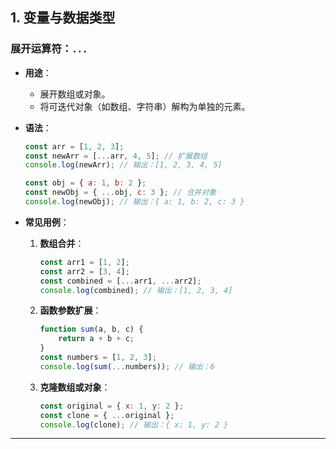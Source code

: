 ## **1. 变量与数据类型**

### **展开运算符：`...`**

- **用途**：
  - 展开数组或对象。
  - 将可迭代对象（如数组、字符串）解构为单独的元素。
- **语法**：

  ```javascript
  const arr = [1, 2, 3];
  const newArr = [...arr, 4, 5]; // 扩展数组
  console.log(newArr); // 输出：[1, 2, 3, 4, 5]

  const obj = { a: 1, b: 2 };
  const newObj = { ...obj, c: 3 }; // 合并对象
  console.log(newObj); // 输出：{ a: 1, b: 2, c: 3 }
  ```

- **常见用例**：
  1. **数组合并**：

     ```javascript
     const arr1 = [1, 2];
     const arr2 = [3, 4];
     const combined = [...arr1, ...arr2];
     console.log(combined); // 输出：[1, 2, 3, 4]
     ```

  2. **函数参数扩展**：

     ```javascript
     function sum(a, b, c) {
         return a + b + c;
     }
     const numbers = [1, 2, 3];
     console.log(sum(...numbers)); // 输出：6
     ```

  3. **克隆数组或对象**：

     ```javascript
     const original = { x: 1, y: 2 };
     const clone = { ...original };
     console.log(clone); // 输出：{ x: 1, y: 2 }
     ```

---